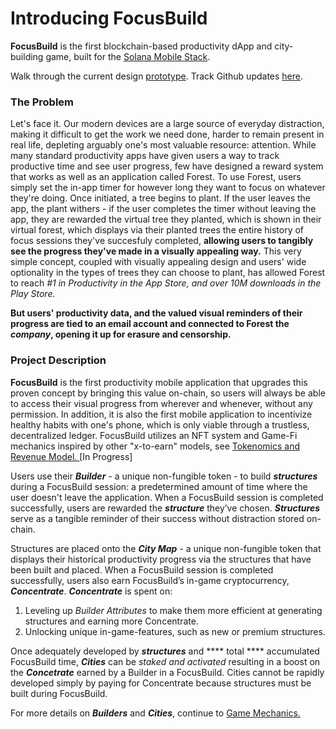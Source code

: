 # Introducing FocusBuild

**FocusBuild** is the first blockchain-based productivity dApp and city-building game, built for the [Solana Mobile Stack](https://github.com/solana-mobile/solana-mobile-stack-sdk).

Walk through the current design [prototype](https://www.figma.com/proto/KAMiD8jZHfC8so6ZKsobGZ/FocusBuild?node-id=293%3A716\&scaling=min-zoom\&page-id=89%3A495\&starting-point-node-id=293%3A716). Track Github updates [here](https://github.com/FocusBuild/FocusBuild).

### The Problem

Let's face it. Our modern devices are a large source of everyday distraction, making it difficult to get the work we need done, harder to remain present in real life, depleting arguably one's most valuable resource: attention. While many standard productivity apps have given users a way to track productive time and see user progress, few have designed a reward system that works as well as an application called Forest. To use Forest, users simply set the in-app timer for however long they want to focus on whatever they're doing. Once initiated, a tree begins to plant. If the user leaves the app, the plant withers - if the user completes the timer without leaving the app, they are rewarded the virtual tree they planted, which is shown in their virtual forest, which displays via their planted trees the entire history of focus sessions they've succesfuly completed, **allowing users to tangibly see the progress they've made in a visually appealing way.** This very simple concept, coupled with visually appealing design and users' wide optionality in the types of trees they can choose to plant, has allowed Forest to reach _#1 in Productivity in the App Store, and over 10M downloads in the Play Store._

**But users' productivity data, and the valued visual reminders of their progress are tied to an email account and connected to Forest the **_**company**_**, opening it up for erasure and censorship.**&#x20;

### **Project Description**

**FocusBuild** is the first productivity mobile application that upgrades this proven concept by bringing this value on-chain, so users will always be able to access their visual progress from wherever and whenever, without any permission. In addition, it is also the first mobile application to incentivize healthy habits with one's phone, which is only viable through a trustless, decentralized ledger. FocusBuild utilizes an NFT system and Game-Fi mechanics inspired by other "x-to-earn" models, see [Tokenomics and Revenue Model. ](tokenomics-and-revenue-model.md)\[In Progress]

Users use their _**Builder** -_ a unique non-fungible token - to build _**structures**_ during a FocusBuild session: a predetermined amount of time where the user doesn't leave the application. When a FocusBuild session is completed successfully, users are rewarded the _**structure**_ they’ve chosen. _**Structures**_ serve as a tangible reminder of their success without distraction stored on-chain.

Structures are placed onto the _**City Map**_ - a unique non-fungible token that displays their historical productivity progress via the structures that have been built and placed. When a FocusBuild session is completed successfully, users also earn FocusBuild’s in-game cryptocurrency, _**Concentrate**_. _**Concentrate**_ is spent on:

1. Leveling up _Builder Attributes_ to make them more efficient at generating structures and earning more Concentrate.
2. Unlocking unique in-game-features, such as new or premium structures.

Once adequately developed by _**structures**_ and \*\*\*\* total \*\*\*\* accumulated FocusBuild time, _**Cities**_ can be _staked and activated_ resulting in a boost on the _**Concetrate**_ earned by a Builder in a FocusBuild. Cities cannot be rapidly developed simply by paying for Concentrate because structures must be built during FocusBuild.

For more details on _**Builders**_ and _**Cities**_, continue to [Game Mechanics.](game-mechanics/)
